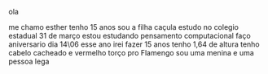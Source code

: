 ola 

me chamo esther 
tenho 15 anos
sou a filha caçula
estudo  no colegio estadual 31 de março 
estou estudando pensamento computacional
faço aniversario dia 14\06 
esse ano irei fazer 15 anos
tenho  1,64 de altura 
tenho cabelo cacheado e vermelho 
torço pro Flamengo 
sou uma menina
e uma pessoa lega
